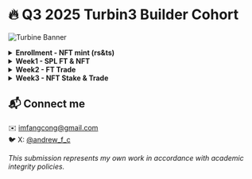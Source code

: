 # 🔥 Q3 2025 Turbin3 Builder Cohort

![Turbine Banner](https://pbs.twimg.com/profile_banners/1707159181914976256/1748632505/1500x500)

<details>
<summary><strong>Enrollment - NFT mint (rs&ts)</strong></summary>

- Prerequsites code task: [ts](prereq/ts) | [rs](prereq/rs)

- Take-aways
    - Never expose private keys or seed phrases to public
</details>

<details>
<summary><strong>Week1 - SPL FT & NFT</strong></summary>

- Spl ft & nft code task: 
    - [spl_init](solana_starter/ts/cluster1/spl_init.ts) | [spl_metadata](solana_starter/ts/cluster1/spl_metadata.ts) | [spl_mint](solana_starter/ts/cluster1/spl_mint.ts) | [blueshift_challenge](solana_starter/ts/cluster1/spl_challenge_blueshift.ts)
    - [nft_image](solana_starter/ts/cluster1/nft_image.ts) | [nft_metadata](solana_starter/ts/cluster1/nft_metadata.ts) | 
    [nft_mint](solana_starter/ts/cluster1/nft_mint.ts)

- Take-aways
    - Understand fundamental and core concepts related to [solana accounts model](https://solana.com/ru/docs/core/accounts).  
        - [PDA](https://solana.com/ru/docs/core/pda)
        - ATA
        - bump_seed_canonicalization
    
    - Hands-on interacting with [Token Programs](https://solana.com/ru/docs/tokens)(Original)
        - fungible token
        - [nft](https://developers.metaplex.com/token-metadata)

    - Cryptographic fun fact: when deriving a PDA public key, for each bump the expected possibility of bumping off ed25519 curve is about 50%. (Try to figure out the thereotical calculation under the hood but stuck with some algebra formulas).

    - Tradeoffs among kit, web3.js, gill. 
</details>
<details>
<summary><strong>Week2 - FT Trade</strong></summary>

- vault & escrow & amm: 
    - [vault](https://github.com/Mobius3-3/vault) | [escrow](https://github.com/Mobius3-3/escrow) | [amm](https://github.com/Mobius3-3/amm) 

- Take-aways
    - Custody based on trustless onchain escrow is widely used on almost any defi application.
    - Variable naming should be straightforwrd about the data referred to.
</details>

<details>
<summary><strong>Week3 - NFT Stake & Trade</strong></summary>

- nft stake & nft marketplace: 
    - [nft stake](https://github.com/Mobius3-3/nft-stake) | [nft marketplace](https://github.com/Mobius3-3/nft-marketplace)

- Take-aways
    - If program is not specified, it uses crate::ID (your program's ID). Anchor resolves the PDA using something like this internally:
        ```rust
        let (pda, bump) = Pubkey::find_program_address(seeds, program_id);
        ```
    - A system account can be created and passed into instructions without being initialized with any custom data or logic. 
        ```rust
        #[account(
            seeds = [b"treasury", marketplace.key().as_ref()],
            bump,
        )]
        pub treasury: SystemAccount<'info>, // PDA owned by system program

        ```
    - If an account doesn’t require an exclusive signing authority, then it can be a random keypair or a program-derived address (PDA), such as an SPL Token mint — because no one needs to hold the private key to use it.
     
    - Data type hack:
        - For numbers:
            - Use the smallest type that safely fits your data (e.g., u8, u64, u128) to save account space.

            - Use checked_add, checked_mul, checked_sub, etc., to avoid panics or logic bugs.

            - Document max values explicitly if used for things like points, weights, or supply.

        - For Strings: are variable-length, costly to store, and hard to compare efficiently on-chain.
            - Convert user-facing strings (e.g. names, symbols, tags) to a fixed-size hash (e.g., Pubkey, [u8; 32], or u64 short hash).
</details>

## 📬 Connect me

✉️ [imfangcong@gmail.com](mailto:imfangcong@gmail.com)  
🐦 X: [@andrew_f_c](https://twitter.com/andrew_f_c)

_This submission represents my own work in accordance with academic integrity policies._